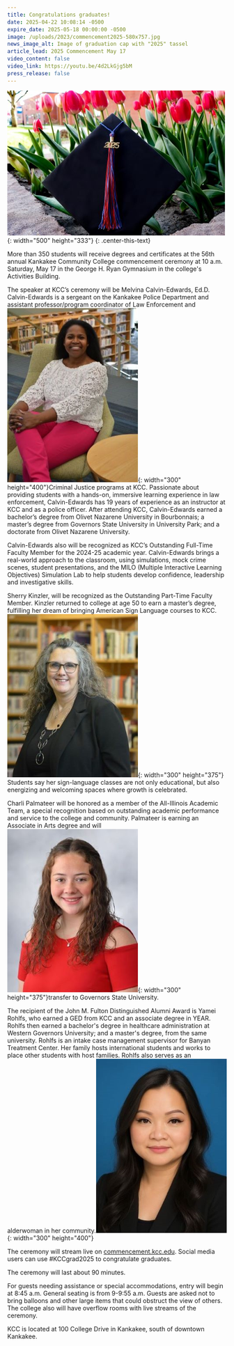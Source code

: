 ```yaml
---
title: Congratulations graduates!
date: 2025-04-22 10:08:14 -0500
expire_date: 2025-05-18 00:00:00 -0500
image: /uploads/2023/commencement2025-580x757.jpg
news_image_alt: Image of graduation cap with "2025" tassel
article_lead: 2025 Commencement May 17
video_content: false
video_link: https://youtu.be/4d2LkGjg5bM
press_release: false
---
```

![Image of graduation cap with &quot;2025&quot; tassel](/uploads/2023/commencement2025-500x333.jpg "Image of graduation cap with &quot;2025&quot; tassel"){: width="500" height="333"}
{: .center-this-text}

More than 350 students will receive degrees and certificates at the 56th annual Kankakee Community College commencement ceremony at 10 a.m. Saturday, May 17 in the George H. Ryan Gymnasium in the college's Activities Building.

The speaker at KCC’s ceremony will be Melvina Calvin-Edwards, Ed.D. Calvin-Edwards is a sergeant on the Kankakee Police Department and assistant professor/program coordinator of Law Enforcement and ![Dr. Melvina Calvin-Edwards](/uploads/2023/drmelvinacalvinedwards-300x400.jpg "Dr. Melvina Calvin-Edwards"){: width="300" height="400"}Criminal Justice programs at KCC. Passionate about providing students with a hands-on, immersive learning experience in law enforcement, Calvin-Edwards has 19 years of experience as an instructor at KCC and as a police officer. After attending KCC, Calvin-Edwards earned a bachelor’s degree from Olivet Nazarene University in Bourbonnais; a master’s degree from Governors State University in University Park; and a doctorate from Olivet Nazarene University.

Calvin-Edwards also will be recognized as KCC’s Outstanding Full-Time Faculty Member for the 2024-25 academic year. Calvin-Edwards brings a real-world approach to the classroom, using simulations, mock crime scenes, student presentations, and the MILO (Multiple Interactive Learning Objectives) Simulation Lab to help students develop confidence, leadership and investigative skills.

Sherry Kinzler, will be recognized as the Outstanding Part-Time Faculty Member. Kinzler returned to college at age 50 to earn a master’s degree, fulfilling her dream of bringing American Sign Language courses to KCC.![Sherry Kinzler](/uploads/2023/sherrykinzler-300x375.jpg "Sherry Kinzler"){: width="300" height="375"} Students say her sign-language classes are not only educational, but also energizing and welcoming spaces where growth is celebrated.

Charli Palmateer will be honored as a member of the All-Illinois Academic Team, a special recognition based on outstanding academic performance and service to the college and community. Palmateer is earning an Associate in Arts degree and will ![Charli Palmateer](/uploads/2023/charlipalmateer-300x375.jpg "Charli Palmateer"){: width="300" height="375"}transfer to Governors State University.

The recipient of the John M. Fulton Distinguished Alumni Award is Yamei Rohlfs, who earned a GED from KCC and an associate degree in YEAR. Rohlfs then earned a bachelor's degree in healthcare administration at Western Governors University; and a master's degree, from the same university. Rohlfs is an intake case management supervisor for Banyan Treatment Center. Her family hosts international students and works to place other students with host families. Rohlfs also serves as an alderwoman in her community.![Yamei Rohlfs](/uploads/2023/yameirohlfs-300x400.jpg "Yamei Rohlfs"){: width="300" height="400"}

The ceremony will stream live on [commencement.kcc.edu](https://commencement.kcc.edu). Social media users can use \#KCCgrad2025 to congratulate graduates.

The ceremony will last about 90 minutes.

For guests needing assistance or special accommodations, entry will begin at 8:45 a.m. General seating is from 9-9:55 a.m. Guests are asked not to bring balloons and other large items that could obstruct the view of others. The college also will have overflow rooms with live streams of the ceremony.

KCC is located at 100 College Drive in Kankakee, south of downtown Kankakee.